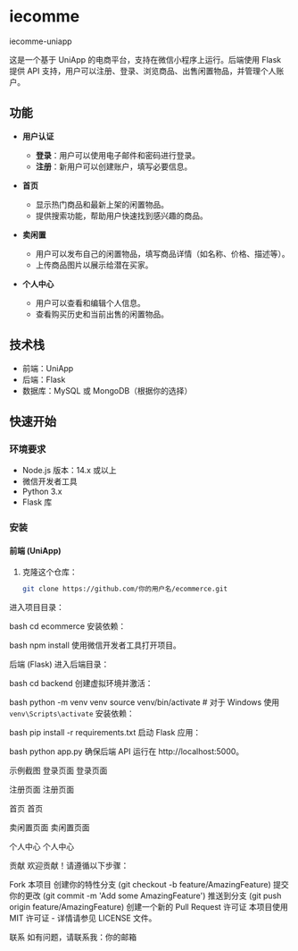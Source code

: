 # iecomme
iecomme-uniapp

这是一个基于 UniApp 的电商平台，支持在微信小程序上运行。后端使用 Flask 提供 API 支持，用户可以注册、登录、浏览商品、出售闲置物品，并管理个人账户。

## 功能

- **用户认证**
  - **登录**：用户可以使用电子邮件和密码进行登录。
  - **注册**：新用户可以创建账户，填写必要信息。

- **首页**
  - 显示热门商品和最新上架的闲置物品。
  - 提供搜索功能，帮助用户快速找到感兴趣的商品。

- **卖闲置**
  - 用户可以发布自己的闲置物品，填写商品详情（如名称、价格、描述等）。
  - 上传商品图片以展示给潜在买家。

- **个人中心**
  - 用户可以查看和编辑个人信息。
  - 查看购买历史和当前出售的闲置物品。

## 技术栈

- 前端：UniApp
- 后端：Flask
- 数据库：MySQL 或 MongoDB（根据你的选择）

## 快速开始

### 环境要求

- Node.js 版本：14.x 或以上
- 微信开发者工具
- Python 3.x
- Flask 库

### 安装

#### 前端 (UniApp)

1. 克隆这个仓库：
   ```bash
   git clone https://github.com/你的用户名/ecommerce.git
进入项目目录：

bash
cd ecommerce
安装依赖：

bash
npm install
使用微信开发者工具打开项目。

后端 (Flask)
进入后端目录：

bash
cd backend
创建虚拟环境并激活：

bash
python -m venv venv
source venv/bin/activate  # 对于 Windows 使用 `venv\Scripts\activate`
安装依赖：

bash
pip install -r requirements.txt
启动 Flask 应用：

bash
python app.py
确保后端 API 运行在 http://localhost:5000。

示例截图
登录页面
登录页面

注册页面
注册页面

首页
首页

卖闲置页面
卖闲置页面

个人中心
个人中心

贡献
欢迎贡献！请遵循以下步骤：

Fork 本项目
创建你的特性分支 (git checkout -b feature/AmazingFeature)
提交你的更改 (git commit -m 'Add some AmazingFeature')
推送到分支 (git push origin feature/AmazingFeature)
创建一个新的 Pull Request
许可证
本项目使用 MIT 许可证 - 详情请参见 LICENSE 文件。

联系
如有问题，请联系我：你的邮箱
